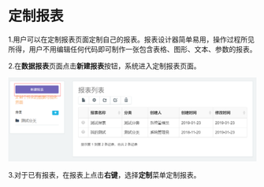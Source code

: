 # 定制报表

1.用户可以在定制报表页面定制自己的报表。报表设计器简单易用，操作过程所见所得，用户不用编辑任何代码即可制作一张包含表格、图形、文本、参数的报表。

2.在**数据报表**页面点击**新建报表**按钮，系统进入定制报表页面。

![](/assets/importsjbb.png)

3.对于已有报表，在报表上点击**右键**，选择**定制**菜单定制报表。

